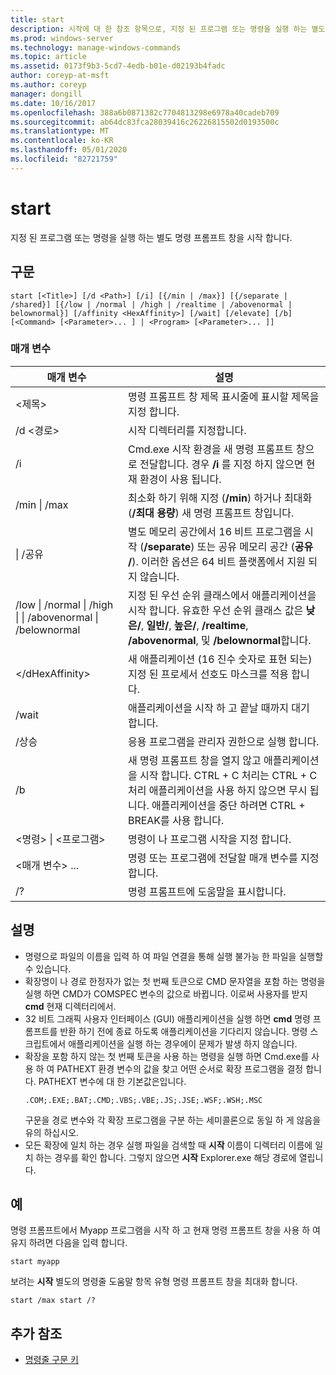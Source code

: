 ```yaml
---
title: start
description: 시작에 대 한 참조 항목으로, 지정 된 프로그램 또는 명령을 실행 하는 별도 명령 프롬프트 창을 시작 합니다.
ms.prod: windows-server
ms.technology: manage-windows-commands
ms.topic: article
ms.assetid: 0173f9b3-5cd7-4edb-b01e-d02193b4fadc
author: coreyp-at-msft
ms.author: coreyp
manager: dongill
ms.date: 10/16/2017
ms.openlocfilehash: 388a6b0871382c7704813298e6978a40cadeb709
ms.sourcegitcommit: ab64dc83fca28039416c26226815502d0193500c
ms.translationtype: MT
ms.contentlocale: ko-KR
ms.lasthandoff: 05/01/2020
ms.locfileid: "82721759"
---
```

# <a name="start"></a>start

지정 된 프로그램 또는 명령을 실행 하는 별도 명령 프롬프트 창을 시작 합니다.



## <a name="syntax"></a>구문

```
start [<Title>] [/d <Path>] [/i] [{/min | /max}] [{/separate | /shared}] [{/low | /normal | /high | /realtime | /abovenormal | belownormal}] [/affinity <HexAffinity>] [/wait] [/elevate] [/b] [<Command> [<Parameter>... ] | <Program> [<Parameter>... ]]
```

### <a name="parameters"></a>매개 변수

|매개 변수|설명|
|---------|-----------|
|\<제목>|명령 프롬프트 창 제목 표시줄에 표시할 제목을 지정 합니다.|
|/d \<경로>|시작 디렉터리를 지정합니다.|
|/i|Cmd.exe 시작 환경을 새 명령 프롬프트 창으로 전달합니다. 경우 **/i** 를 지정 하지 않으면 현재 환경이 사용 됩니다.|
|/min \| /max|최소화 하기 위해 지정 (**/min**) 하거나 최대화 (**/최대 용량**) 새 명령 프롬프트 창입니다.|
|\| /공유|별도 메모리 공간에서 16 비트 프로그램을 시작 (**/separate**) 또는 공유 메모리 공간 (**공유 /**). 이러한 옵션은 64 비트 플랫폼에서 지원 되지 않습니다.|
|/low \| /normal \| /high \| \| /abovenormal \| /belownormal|지정 된 우선 순위 클래스에서 애플리케이션을 시작 합니다. 유효한 우선 순위 클래스 값은 **낮은/**, **일반/**, **높은/**, **/realtime**, **/abovenormal**, 및 **/belownormal**합니다.|
|\</dHexAffinity>|새 애플리케이션 (16 진수 숫자로 표현 되는) 지정 된 프로세서 선호도 마스크를 적용 합니다.|
|/wait|애플리케이션을 시작 하 고 끝날 때까지 대기 합니다.|
|/상승|응용 프로그램을 관리자 권한으로 실행 합니다.|
|/b|새 명령 프롬프트 창을 열지 않고 애플리케이션을 시작 합니다. CTRL + C 처리는 CTRL + C 처리 애플리케이션을 사용 하지 않으면 무시 됩니다. 애플리케이션을 중단 하려면 CTRL + BREAK를 사용 합니다.|
|\<명령> \| \<프로그램>|명령이 나 프로그램 시작을 지정 합니다.|
|\<매개 변수> ...|명령 또는 프로그램에 전달할 매개 변수를 지정 합니다.|
|/?|명령 프롬프트에 도움말을 표시합니다.|

## <a name="remarks"></a>설명

- 명령으로 파일의 이름을 입력 하 여 파일 연결을 통해 실행 불가능 한 파일을 실행할 수 있습니다.
- 확장명이 나 경로 한정자가 없는 첫 번째 토큰으로 CMD 문자열을 포함 하는 명령을 실행 하면 CMD가 COMSPEC 변수의 값으로 바뀝니다. 이로써 사용자를 받지 **cmd** 현재 디렉터리에서.
- 32 비트 그래픽 사용자 인터페이스 (GUI) 애플리케이션을 실행 하면 **cmd** 명령 프롬프트를 반환 하기 전에 종료 하도록 애플리케이션을 기다리지 않습니다. 명령 스크립트에서 애플리케이션을 실행 하는 경우에이 문제가 발생 하지 않습니다.
- 확장을 포함 하지 않는 첫 번째 토큰을 사용 하는 명령을 실행 하면 Cmd.exe를 사용 하 여 PATHEXT 환경 변수의 값을 찾고 어떤 순서로 확장 프로그램을 결정 합니다. PATHEXT 변수에 대 한 기본값은입니다.  
  ```
  .COM;.EXE;.BAT;.CMD;.VBS;.VBE;.JS;.JSE;.WSF;.WSH;.MSC 
  ```  
  구문을 경로 변수와 각 확장 프로그램을 구분 하는 세미콜론으로 동일 하 게 않음을 유의 하십시오.
- 모든 확장에 일치 하는 경우 실행 파일을 검색할 때 **시작** 이름이 디렉터리 이름에 일치 하는 경우를 확인 합니다. 그렇지 않으면 **시작** Explorer.exe 해당 경로에 열립니다.

## <a name="examples"></a>예

명령 프롬프트에서 Myapp 프로그램을 시작 하 고 현재 명령 프롬프트 창을 사용 하 여 유지 하려면 다음을 입력 합니다.
```
start myapp 
```
보려는 **시작** 별도의 명령줄 도움말 항목 유형 명령 프롬프트 창을 최대화 합니다.
```
start /max start /?
```

## <a name="additional-references"></a>추가 참조

- [명령줄 구문 키](command-line-syntax-key.md)

